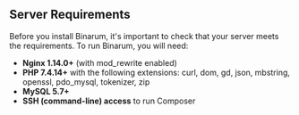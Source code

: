 ## Server Requirements

Before you install Binarum, it's important to check that your server meets the requirements. To run Binarum, you will need:

* **Nginx 1.14.0+** (with mod\_rewrite enabled)
* **PHP 7.4.14+** with the following extensions: curl, dom, gd, json, mbstring, openssl, pdo\_mysql, tokenizer, zip
* **MySQL 5.7+**
* **SSH (command-line) access** to run Composer
